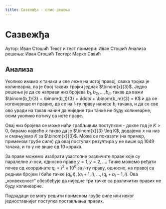 ```yaml
---
title: Сазвежђа - опис решења
---
```


# Сазвежђа

Аутор: Иван Стошић
Текст и тест примери: Иван Стошић
Анализа решења: Иван Стошић
Тестер: Марко Савић

## Анализа

Уколико имамо $x$ тачака и све леже на истој правој, свака тројка је колинеарна, па је број таквих тројки једнак $\binom{x}{3}$. Једно решење је да се направи низ бројева $b_1, b_2, \ldots, b_m$ такав да важи $\binom{b_1}{3} + \binom{b_1}{3} + \ldots + \binom{b_m}{3} = K$ и да се изгенерише $m$ правих, да се на $i$-ту праву нанесе $b_i$ тачака, и да се све ово уради на такав начин да ниједне три тачке не буду колинеарне, осим уколико потичу са исте праве.

Овај низ бројева се може наћи грабљивим поступком - докле год је $K > 0$, бирамо највеће $x$ такво да је $\binom{x}{3} \leq K$, додајемо $x$ на низ и смањујемо $K$ за $\binom{x}{3}$. Може се показати (на пример, применом грубе силе) да овај поступак резултира у не више од $1049$ тачака, и то у не више од $10$ корака.

За праве можемо изабрати узастопне различите праве које су паралелне $x$-оси, односно праве $y=1, y=2, \ldots$. Тачке можемо ређати почев од координате $q_i = i^2 \times 10^6$ за $i$-ту праву, односно, на правој са редним бројем $i$ биће тачке ${(q_i, i)}, {(q_i+1, i)}, \ldots, {(q_i+b_i-1, i)}$. Ова „конвексност“ обезбеђује да ниједне три тачке са различитих правих не буду колинеарне.

Подзадаци се могу решити применом грубе силе или неког једноставнијег поступка постављања правих.
